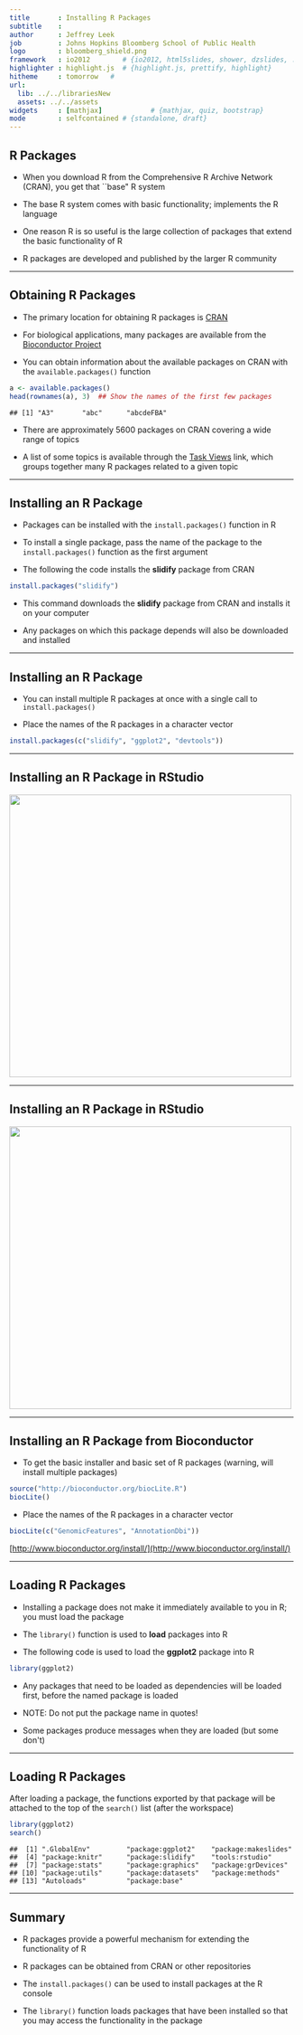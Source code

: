 ```yaml
---
title       : Installing R Packages
subtitle    : 
author      : Jeffrey Leek
job         : Johns Hopkins Bloomberg School of Public Health
logo        : bloomberg_shield.png
framework   : io2012        # {io2012, html5slides, shower, dzslides, ...}
highlighter : highlight.js  # {highlight.js, prettify, highlight}
hitheme     : tomorrow   # 
url:
  lib: ../../librariesNew
  assets: ../../assets
widgets     : [mathjax]            # {mathjax, quiz, bootstrap}
mode        : selfcontained # {standalone, draft}
---
```


## R Packages

- When you download R from the Comprehensive R Archive Network (CRAN),
  you get that ``base" R system

- The base R system comes with basic functionality; implements the R language

- One reason R is so useful is the large collection of packages that
  extend the basic functionality of R

- R packages are developed and published by the larger R community

--- 

## Obtaining R Packages

- The primary location for obtaining R packages is
  [CRAN](http://cran.r-project.org)

- For biological applications, many packages are available from the
  [Bioconductor Project](http://bioconductor.org)

- You can obtain information about the available packages on CRAN with
  the `available.packages()` function


```r
a <- available.packages()
head(rownames(a), 3)  ## Show the names of the first few packages
```

```
## [1] "A3"       "abc"      "abcdeFBA"
```





- There are approximately 5600 packages on CRAN covering a wide range of topics

- A list of some topics is available through the [Task
  Views](http://cran.r-project.org/web/views/) link, which groups
  together many R packages related to a given topic

---

## Installing an R Package

- Packages can be installed with the `install.packages()`
  function in R

- To install a single package, pass the name of the package to the
  `install.packages()` function as the first argument

- The following the code installs the **slidify** package from CRAN


```r
install.packages("slidify")
```


- This command downloads the **slidify** package from CRAN and
  installs it on your computer

- Any packages on which this package depends will also be downloaded
  and installed

---

## Installing an R Package

- You can install multiple R packages at once with a single call to
  `install.packages()`

- Place the names of the R packages in a character vector


```r
install.packages(c("slidify", "ggplot2", "devtools"))
```


---

## Installing an R Package in RStudio

<img src="../../assets/img/01_DataScientistToolbox/InstallPackageRStudio1crop.png" height=500>

--- 

## Installing an R Package in RStudio

<img src="../../assets/img/01_DataScientistToolbox/InstallPackageRStudio2.png" height=500>


--- 

## Installing an R Package from Bioconductor

- To get the basic installer and basic set of R packages (warning, will install multiple packages)


```r
source("http://bioconductor.org/biocLite.R")
biocLite()
```


- Place the names of the R packages in a character vector


```r
biocLite(c("GenomicFeatures", "AnnotationDbi"))
```


[http://www.bioconductor.org/install/](http://www.bioconductor.org/install/)

---

## Loading R Packages

- Installing a package does not make it immediately available to you
  in R; you must load the package

- The `library()` function is used to **load** packages into R

- The following code is used to load the **ggplot2** package into R


```r
library(ggplot2)
```


- Any packages that need to be loaded as dependencies will be loaded
  first, before the named package is loaded

- NOTE: Do not put the package name in quotes!

- Some packages produce messages when they are loaded (but some don't)

---

## Loading R Packages

After loading a package, the functions exported by that package will
be attached to the top of the `search()` list (after the workspace)


```r
library(ggplot2)
search()
```

```
##  [1] ".GlobalEnv"         "package:ggplot2"    "package:makeslides"
##  [4] "package:knitr"      "package:slidify"    "tools:rstudio"     
##  [7] "package:stats"      "package:graphics"   "package:grDevices" 
## [10] "package:utils"      "package:datasets"   "package:methods"   
## [13] "Autoloads"          "package:base"
```


---

## Summary

- R packages provide a powerful mechanism for extending the
  functionality of R

- R packages can be obtained from CRAN or other repositories

- The `install.packages()` can be used to install packages at the R
  console

- The `library()` function loads packages that have been installed so
  that you may access the functionality in the package
